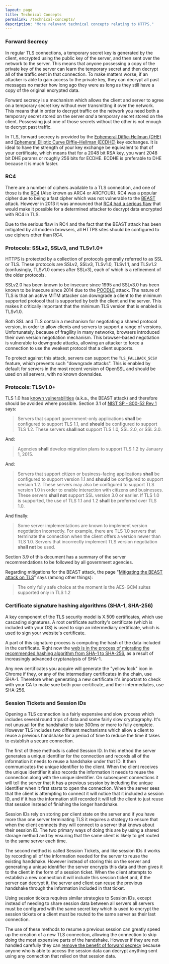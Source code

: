 ```yaml
---
layout: page
title: Technical Concepts
permalink: /technical-concepts/
description: "More relevant technical concepts relating to HTTPS."
---
```


### Forward Secrecy

In regular TLS connections, a temporary secret key is generated by the client, encrypted using the public key of the server, and then sent over the network to the server. This means that anyone possessing a copy of the private key of the server can learn the temporary secret and then decrypt all of the traffic sent in that connection. To make matters worse, if an attacker is able to gain access to the private key, they can decrypt all past messages no matter how long ago they were as long as they still have a copy of the original encrypted data.

Forward secrecy is a mechanism which allows the client and server to agree on a temporary secret key without ever transmitting it over the network. This means that in order to decrypt traffic on the network you need both a temporary secret stored on the server *and* a temporary secret stored on the client. Possessing just one of those secrets without the other is not enough to decrypt past traffic.

In TLS, forward secrecy is provided by the [Ephemeral Diffie-Hellman (DHE)](https://en.wikipedia.org/wiki/Diffie–Hellman_key_exchange) and [Ephemeral Elliptic Curve Diffie–Hellman (ECDHE)](https://en.wikipedia.org/wiki/Elliptic_curve_Diffie%E2%80%93Hellman) key exchanges. It is ideal to have the strength of your key exchange be equivalent to that of your certificate, which means that for a 2048 bit RSA key, you want 2048 bit DHE params or roughly 256 bits for ECDHE. ECDHE is preferable to DHE because it is much faster.


### RC4

There are a number of ciphers available to a TLS connection, and one of those is the [RC4](https://en.wikipedia.org/wiki/RC4) (Also known as ARC4 or ARCFOUR). RC4 was a popular cipher due to being a fast cipher which was not vulnerable to the [BEAST](https://community.qualys.com/blogs/securitylabs/2011/10/17/mitigating-the-beast-attack-on-tls) attack. However in 2013 it was announced that [RC4 had a serious flaw](http://www.isg.rhul.ac.uk/tls/) that would make it possible for a determined attacker to decrypt data encrypted with RC4 in TLS.

Due to the serious flaw in RC4 and the fact that the BEAST attack has been mitigated by all modern browsers, all HTTPS sites should be configured to use ciphers other than RC4.


### Protocols: SSLv2, SSLv3, and TLSv1.0+

HTTPS is protected by a collection of protocols generally referred to as SSL or TLS. These protocols are SSLv2, SSLv3, TLSv1.0, TLSv1.1, and TLSv1.2 (confusingly, TLSv1.0 comes after SSLv3), each of which is a refinement of the older protocols.

SSLv2.0 has been known to be insecure since 1995 and SSLv3.0 has been known to be insecure since 2014 due to the [POODLE](https://www.openssl.org/~bodo/ssl-poodle.pdf) attack. The nature of TLS is that an active MITM attacker can downgrade a client to the minimum supported protocol that is supported by both the client and the server. This makes it critically important that the minimum TLS version that is enabled is TLSv1.0.

Both SSL and TLS contain a mechanism for negotiating a shared protocol version, in order to allow clients and servers to support a range of versions. Unfortunately, because of fragility in many networks, browsers introduced their own version negotiation mechanism. This browser-based negotiation is vulnerable to downgrade attacks, allowing an attacker to force a connection to use the weakest protocol that a client supports.

To protect against this attack, servers can support the `TLS_FALLBACK_SCSV` feature, which prevents such "downgrade attacks". This is enabled by default for servers in the most recent version of OpenSSL and should be used on all servers, with no known downsides.


### Protocols: TLSv1.0+

TLS 1.0 has [known vulnerabilities](http://www.nist.gov/itl/csd/tls-043014.cfm) (a.k.a., the BEAST attack) and therefore should be avoided where possible.  Section 3.1 of [NIST SP - 800-52 Rev 1](http://www.nist.gov/manuscript-publication-search.cfm?pub_id=915295) says:

> Servers that support government-only applications __shall__ be configured to support TLS 1.1, and __should__ be configured to support TLS 1.2.  These servers __shall not__ support TLS 1.0, SSL 2.0, or SSL 3.0.

And:

> Agencies __shall__ develop migration plans to support TLS 1.2 by January 1, 2015.

And:

> Servers that support citizen or business-facing applications __shall__ be configured to support version 1.1 and __should__ be configured to support version 1.2.  These servers may also be configured to support TLS version 1.0 in order to enable interaction with citizens and businesses.  These servers __shall not__ support SSL version 3.0 or earlier.  If TLS 1.0 is supported, the use of TLS 1.1 and 1.2 __shall__ be preferred over TLS 1.0.

And finally:

> Some server implementations are known to implement version negotiation incorrectly.  For example, there are TLS 1.0 servers that terminate the connection when the client offers a version newer than TLS 1.0.  Servers that incorrectly implement TLS version negotiation __shall not__ be used.

Section 3.9 of this document has a summary of the server recommendations to be followed by all government agencies.

Regarding mitigations for the BEAST attack, the page "[Mitigating the BEAST attack on TLS](https://community.qualys.com/blogs/securitylabs/2011/10/17/mitigating-the-beast-attack-on-tls)" says (among other things):

> The only fully safe choice at the moment is the AES-GCM suites supported only in TLS 1.2


### Certificate signature hashing algorithms (SHA-1, SHA-256)

A key component of the TLS security model is X.509 certificates, which use cascading signatures. A root certificate authority's certificate (which is included with your OS) is used to sign an intermediary certificate, which is used to sign your website's certificate.

A part of this signature process is computing the hash of the data included in the certificate. Right now the [web is in the process of migrating the recommended hashing algorithm  from SHA-1 to SHA-256](http://googleonlinesecurity.blogspot.com/2014/09/gradually-sunsetting-sha-1.html), as a result of increasingly advanced cryptanalysis of SHA-1.

Any new certificates you acquire will generate the "yellow lock" icon in Chrome if they, or any of the intermediary certificates in the chain, use SHA-1. Therefore when generating a new certificate it's important to check with your CA to make sure both your certificate, and their intermediates, use SHA-256.


### Session Tickets and Session IDs

Opening a TLS connection is a fairly expensive and slow process which includes several round trips of data and some fairly slow cryptography. It's not unusual for the handshake to take 300ms or more to fully complete. However TLS includes two different mechanisms which allow a client to reuse a previous handshake for a period of time to reduce the time it takes to establish a secure connection.

The first of these methods is called Session ID. In this method the server generates a unique identifier for the connection and records all of the information it needs to reuse a handshake under that ID. It then communicates the unique identifier to the client. When the client receives the unique identifier it also records the information it needs to reuse the connection along with the unique identifier. On subsequent connections it will tell the server that it has a previous session by including the unique identifier when it first starts to open the connection. When the server sees that the client is attempting to connect it will notice that it included a session ID, and if it has the information still recorded it will tell the client to just reuse that session instead of finishing the longer handshake.

Session IDs rely on storing per client state on the server and if you have more than one server terminating TLS it requires a strategy to ensure that when the client connects they will connect to a server that knows about their session ID. The two primary ways of doing this are by using a shared storage method and by ensuring that the same client is likely to get routed to the same server each time.

The second method is called Session Tickets, and like session IDs it works by recording all of the information needed for the server to reuse the existing handshake. However instead of storing this on the server and generating a unique identifier the server encrypts this data and then gives it to the client in the form of a session ticket. When the client attempts to establish a new connection it will include this session ticket and, if the server can decrypt it, the server and client can reuse the previous handshake through the information included in that ticket.

Using session tickets requires similar strategies to Session IDs, except instead of needing to share session data between all servers all servers must be configured with the same secret key which is used to encrypt the session tickets or a client must be routed to the same server as their last connection.

The use of these methods to resume a previous session can greatly speed up the creation of a new TLS connection, allowing the connection to skip doing the most expensive parts of the handshake. However if they are not handled carefully they can [remove the benefit of forward secrecy](https://www.imperialviolet.org/2013/06/27/botchingpfs.html) because anyone who is able to access the session data can decrypt anything sent using any connection that relied on that session data.
